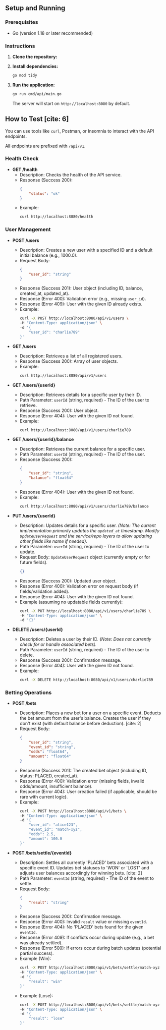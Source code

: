 ## Setup and Running

### Prerequisites

* Go (version 1.18 or later recommended)

### Instructions

1.  **Clone the repository:**
    

2.  **Install dependencies:**
    ```bash
    go mod tidy
    ```

3.  **Run the application:**
    ```bash
    go run cmd/api/main.go
    ```
    The server will start on `http://localhost:8080` by default.

## How to Test [cite: 6]

You can use tools like `curl`, Postman, or Insomnia to interact with the API endpoints.


All endpoints are prefixed with `/api/v1`.

### Health Check

* **GET /health**
    * Description: Checks the health of the API service.
    * Response (Success 200):
        ```json
        {
            "status": "ok"
        }
        ```
    * Example:
        ```bash
        curl http://localhost:8080/health
        ```

### User Management

* **POST /users**
    * Description: Creates a new user with a specified ID and a default initial balance (e.g., 1000.0).
    * Request Body:
        ```json
        {
            "user_id": "string"
        }
        ```
    * Response (Success 201): User object (including ID, balance, created_at, updated_at).
    * Response (Error 400): Validation error (e.g., missing `user_id`).
    * Response (Error 409): User with the given ID already exists.
    * Example:
        ```bash
        curl -X POST http://localhost:8080/api/v1/users \
        -H "Content-Type: application/json" \
        -d '{
            "user_id": "charlie789"
        }'
        ```

* **GET /users**
    * Description: Retrieves a list of all registered users.
    * Response (Success 200): Array of user objects.
    * Example:
        ```bash
        curl http://localhost:8080/api/v1/users
        ```

* **GET /users/{userId}**
    * Description: Retrieves details for a specific user by their ID.
    * Path Parameter: `userId` (string, required) - The ID of the user to retrieve.
    * Response (Success 200): User object.
    * Response (Error 404): User with the given ID not found.
    * Example:
        ```bash
        curl http://localhost:8080/api/v1/users/charlie789
        ```

* **GET /users/{userId}/balance**
    * Description: Retrieves the current balance for a specific user.
    * Path Parameter: `userId` (string, required) - The ID of the user.
    * Response (Success 200):
        ```json
        {
            "user_id": "string",
            "balance": "float64"
        }
        ```
    * Response (Error 404): User with the given ID not found.
    * Example:
        ```bash
        curl http://localhost:8080/api/v1/users/charlie789/balance
        ```

* **PUT /users/{userId}**
    * Description: Updates details for a specific user. *(Note: The current implementation primarily updates the `updated_at` timestamp. Modify `UpdateUserRequest` and the service/repo layers to allow updating other fields like name if needed).*
    * Path Parameter: `userId` (string, required) - The ID of the user to update.
    * Request Body: `UpdateUserRequest` object (currently empty or for future fields).
        ```json
        {}
        ```
    * Response (Success 200): Updated user object.
    * Response (Error 400): Validation error on request body (if fields/validation added).
    * Response (Error 404): User with the given ID not found.
    * Example (assuming no updatable fields currently):
        ```bash
        curl -X PUT http://localhost:8080/api/v1/users/charlie789 \
        -H "Content-Type: application/json" \
        -d '{}'
        ```

* **DELETE /users/{userId}**
    * Description: Deletes a user by their ID. *(Note: Does not currently check for or handle associated bets).*
    * Path Parameter: `userId` (string, required) - The ID of the user to delete.
    * Response (Success 200): Confirmation message.
    * Response (Error 404): User with the given ID not found.
    * Example:
        ```bash
        curl -X DELETE http://localhost:8080/api/v1/users/charlie789
        ```

### Betting Operations

* **POST /bets**
    * Description: Places a new bet for a user on a specific event. Deducts the bet amount from the user's balance. Creates the user if they don't exist (with default balance before deduction). [cite: 2]
    * Request Body:
        ```json
        {
            "user_id": "string",  
            "event_id": "string", 
            "odds": "float64",      
            "amount": "float64"     
        }
        ```
    * Response (Success 201): The created bet object (including ID, status: PLACED, created_at).
    * Response (Error 400): Validation error (missing fields, invalid odds/amount, insufficient balance).
    * Response (Error 404): User creation failed (if applicable, should be rare with current logic).
    * Example:
        ```bash
        curl -X POST http://localhost:8080/api/v1/bets \
        -H "Content-Type: application/json" \
        -d '{
            "user_id": "alice123",
            "event_id": "match-xyz",
            "odds": 2.5,
            "amount": 100.0
        }'
        ```

* **POST /bets/settle/{eventId}**
    * Description: Settles all currently 'PLACED' bets associated with a specific event ID. Updates bet statuses to 'WON' or 'LOST' and adjusts user balances accordingly for winning bets. [cite: 2]
    * Path Parameter: `eventId` (string, required) - The ID of the event to settle.
    * Request Body:
        ```json
        {
            "result": "string"
        }
        ```
    * Response (Success 200): Confirmation message.
    * Response (Error 400): Invalid `result` value or missing `eventId`.
    * Response (Error 404): No 'PLACED' bets found for the given `eventId`.
    * Response (Error 409): If conflicts occur during update (e.g., a bet was already settled).
    * Response (Error 500): If errors occur during batch updates (potential partial success).
    * Example (Win):
        ```bash
        curl -X POST http://localhost:8080/api/v1/bets/settle/match-xyz \
        -H "Content-Type: application/json" \
        -d '{
            "result": "win"
        }'
        ```
    * Example (Lose):
        ```bash
        curl -X POST http://localhost:8080/api/v1/bets/settle/match-xyz \
        -H "Content-Type: application/json" \
        -d '{
            "result": "lose"
        }'
        ```
